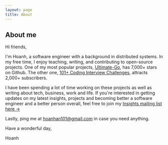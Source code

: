 ```yaml
---
layout: page
title: About
---
```


## About me

Hi friends,

I'm Hoanh, a software engineer with a background in distributed systems. In my
free time, I enjoy teaching, writing, and contributing to open-source projects.
One of my most popular projects,
[Ultimate-Go](https://github.com/hoanhan101/ultimate-go), has 7,000+ stars on
Github. The other one, [101+ Coding Interview
Challenges](https://github.com/hoanhan101/algo), attracts 2,000+ subscribers.

I have been spending a lot of time working on these projects as well as
writing about tech, business, work and life. If you're interested in getting
updates on my latest insights, projects and becoming better a software engineer
and a better person overall, feel free to join my [Insights mailing list here →](https://tinyletter.com/hoanhan)

Lastly, ping me at [hoanhan101@gmail.com](mailto:hoanhan101@gmail.com) in case you
need anything.

Have a wonderful day,

Hoanh
